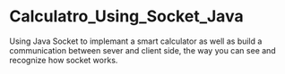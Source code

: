 # Calculatro_Using_Socket_Java
Using Java Socket to implemant a smart calculator as well as build a communication between sever and client side, the way you can see and recognize how socket works.
